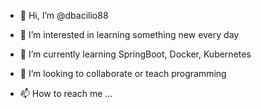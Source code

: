 - 👋 Hi, I’m @dbacilio88
- 👀 I’m interested in learning something new every day
- 🌱 I’m currently learning SpringBoot, Docker, Kubernetes
- 💞️ I’m looking to collaborate or teach programming

- 📫 How to reach me ...

<!---
dbacilio88/dbacilio88 is a ✨ special ✨ repository because its `README.md` (this file) appears on your GitHub profile.
You can click the Preview link to take a look at your changes.
--->
